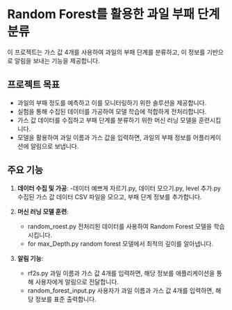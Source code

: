 # Random Forest를 활용한 과일 부패 단계 분류

이 프로젝트는 가스 값 4개를 사용하여 과일의 부패 단계를 분류하고, 이 정보를 기반으로 알림을 보내는 기능을 제공합니다.

## 프로젝트 목표

- 과일의 부패 정도를 예측하고 이를 모니터링하기 위한 솔루션을 제공합니다.
- 실험을 통해 수집된 데이터를 가공하여 모델 학습에 적합하게 전처리합니다.
- 가스 값 데이터를 수집하고 부패 단계를 분류하기 위한 머신 러닝 모델을 훈련시킵니다.
- 모델을 활용하여 과일 이름과 가스 값을 입력하면, 과일의 부패 정보를 어플리케이션에 알림으로 보냅니다.

## 주요 기능

1. **데이터 수집 및 가공**:
   -데이터 예쁘게 자르기.py, 데이터 모으기.py, level 추가.py 수집된 가스 값 데이터 CSV 파일을 모으고, 부패 단계 정보를 추가합니다.

2. **머신 러닝 모델 훈련**:
   - random_roest.py 전처리된 데이터를 사용하여 Random Forest 모델을 학습시킵니다.
   - for max_Depth.py random forest 모델에서 최적의 깊이를 알아냅니다.
 
3. **알림 기능**:
   - rf2s.py 과일 이름과 가스 값 4개를 입력하면, 해당 정보를 애플리케이션을 통해 사용자에게 알림으로 전달합니다.
   - random_forest_input.py 사용자가 과일 이름과 가스 값 4개를 입력하면, 해당 정보를 표준 출력합니다.

## 


